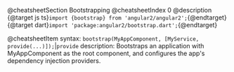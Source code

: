 @cheatsheetSection
Bootstrapping
@cheatsheetIndex 0
@description
{@target js ts}`import {bootstrap} from 'angular2/angular2';`{@endtarget}
{@target dart}`import 'package:angular2/bootstrap.dart';`{@endtarget}

@cheatsheetItem
syntax:
`bootstrap​(MyAppComponent, [MyService, provide(...)]);`|`provide`
description:
Bootstraps an application with MyAppComponent as the root component, and
configures the app's dependency injection providers.
